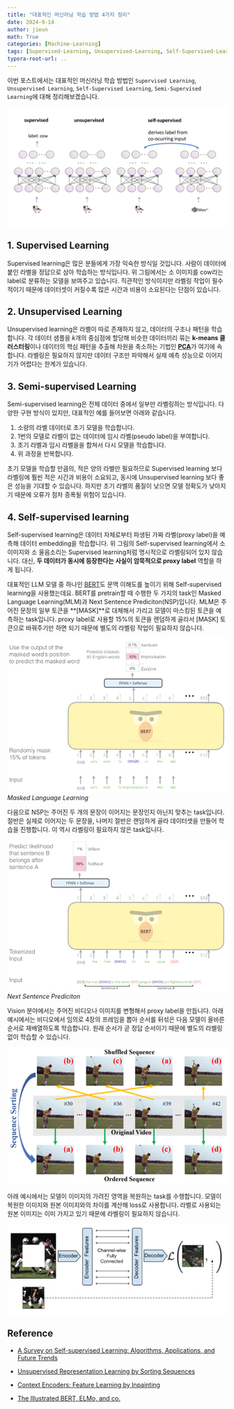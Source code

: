 ```yaml
---
title: "대표적인 머신러닝 학습 방법 4가지 정리"
date: 2024-9-14
author: jieun
math: True
categories: [Machine-Learning]
tags: [Supervised-Learning, Unsupervised-Learning, Self-Supervised-Learning, Semi-Supervised-Learning]
typora-root-url: ..
---
```


이번 포스트에서는 대표적인 머신러닝 학습 방법인 `Supervised Learning`, `Unsupervised Learning`, `Self-Supervised Learning`, `Semi-Supervised Learning`에 대해 정리해보겠습니다.

![](/assets/img/diffusion/ssl.png)

## 1. Supervised Learning

Supervised learning은 많은 분들에게 가장 익숙한 방식일 것입니다. 사람이 데이터에 붙인 라벨을 정답으로 삼아 학습하는 방식입니다. 위 그림에서는 소 이미지를 cow라는 label로 분류하는 모델을 보여주고 있습니다. 직관적인 방식이지만 라벨링 작업이 필수적이기 때문에 데이터셋이 커질수록 많은 시간과 비용이 소요된다는 단점이 있습니다.

## 2. Unsupervised Learning

Unsupervised learning은 라벨이 따로 존재하지 않고, 데이터의 구조나 패턴을 학습합니다. 각 데이터 샘플을 $k$개의 중심점에 할당해 비슷한 데이터끼리 묶는 **k-means 클러스터링**이나 데이터의 핵심 패턴을 추출해 차원을 축소하는 기법인 [**PCA**](https://jieun121070.github.io/posts/PCA/)가 여기에 속합니다. 라벨링은 필요하지 않지만 데이터 구조만 파악해서 실제 예측 성능으로 이어지기가 어렵다는 한계가 있습니다.

## 3. Semi-supervised Learning

Semi-supervised learning은 전체 데이터 중에서 일부만 라벨링하는 방식입니다. 다양한 구현 방식이 있지만, 대표적인 예를 들어보면 아래와 같습니다.

1. 소량의 라벨 데이터로 초기 모델을 학습합니다.
2. 1번의 모델로 라벨이 없는 데이터에 임시 라벨(pseudo label)을 부여합니다.
3. 초기 라벨과 임시 라벨을을 합쳐서 다시 모델을 학습합니다.
4. 위 과정을 반복합니다.

초기 모델을 학습할 만큼의, 적은 양의 라벨만 필요하므로 Supervised learning 보다 라벨링에 훨씬 적은 시간과 비용이 소요되고, 동시에 Unsupervised learning 보다 좋은 성능을 기대할 수 있습니다. 하지만 초기 라벨의 품질이 낮으면 모델 정확도가 낮아지기 때문에 오류가 점차 증폭될 위험이 있습니다.

## 4. Self-supervised learning

Self-supervised learning은 데이터 자체로부터 파생된 가짜 라벨(proxy label)을 예측해 데이터 embedding을 학습합니다. 위 그림의 Self-supervised learning에서 소 이미지와 소 울음소리는 Supervised learning처럼 명시적으로 라벨링되어 있지 않습니다. 대신, **두 데이터가 동시에 등장한다는 사실이 암묵적으로 proxy label** 역할을 하게 됩니다.

대표적인 LLM 모델 중 하나인 [BERT](https://jieun121070.github.io/posts/BERT/)도 문맥 이해도를 높이기 위해 Self-supervised learning을 사용했는데요. BERT를 pretrain할 때 수행한 두 가지의 task인 Masked Language Learning(MLM)과 Next Sentence Prediciton(NSP)입니다. MLM은 주어진 문장의 일부 토큰을 **[MASK]**로 대체해서 가리고 모델이 마스킹된 토큰을 예측하는 task입니다. proxy label로 사용할 15%의 토큰을 랜덤하게 골라서 [MASK] 토큰으로 바꿔주기만 하면 되기 때문에 별도의 라벨링 작업이 필요하지 않습니다.

![](/assets/img/diffusion/ssl_ex3.png)
_Masked Language Learning_

다음으로 NSP는 주어진 두 개의 문장이 이어지는 문장인지 아닌지 맞추는 task입니다. 절반은 실제로 이어지는 두 문장을, 나머지 절반은 랜덤하게 골라 데이터셋을 만들어 학습을 진행합니다. 이 역시 라벨링이 필요하지 않은 task입니다.

![](/assets/img/diffusion/ssl_ex4.png)
_Next Sentence Prediciton_

Vision 분야에서는 주어진 비디오나 이미지를 변형해서 proxy label을 만듭니다. 아래 예시에서는 비디오에서 임의로 4장의 프레임을 뽑아 순서를 뒤섞은 다음 모델이 올바른 순서로 재배열하도록 학습합니다. 원래 순서가 곧 정답 순서이기 때문에 별도의 라벨링없이 학습할 수 있습니다.

![](/assets/img/diffusion/ssl_ex1.png)

아래 예시에서는 모델이 이미지의 가려진 영역을 복원하는 task를 수행합니다. 모델이 복원한 이미지와 원본 이미지와의 차이를 계산해 loss로 사용합니다. 라벨로 사용되는 원본 이미지는 이미 가지고 있기 때문에 라벨링이 필요하지 않습니다.

![](/assets/img/diffusion/ssl_ex2.png)

## Reference

- [A Survey on Self-supervised Learning: Algorithms, Applications, and Future Trends](https://arxiv.org/pdf/2301.05712)

- [Unsupervised Representation Learning by Sorting Sequences](https://arxiv.org/pdf/1708.01246)
- [Context Encoders: Feature Learning by Inpainting](https://arxiv.org/pdf/1604.07379)

- [The Illustrated BERT, ELMo, and co.](https://jalammar.github.io/illustrated-bert/)
